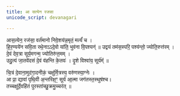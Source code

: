 ```yaml
---
title: आ सत्येन रजसा
unicode_script: devanagari

---
```


आस॒त्येन॒ रज॑सा॒ वर्त॑मानो निवे॒शय॑न्न॒मृतं॒ मर्त्यं॑ च ।  
हि॒र॒ण्यये॑न सवि॒ता रथे॒नाऽऽदे॒वो या॑ति॒ भुव॑ना वि॒पश्यन्॑ ॥ 
उद्वयं तम॑स॒स्परि॒ पश्य॑न्तो॒ ज्योति॒रुत्त॑रम् ।  
दे॒वं देव॒त्रा सूर्य॒मगन्म॒ ज्योतिरु॑त्त॒मम् ।  
उदु॒त्यं जा॒तवे॑दसं दे॒वं व॑हन्ति के॒तवः॑ । दृ॒शे विश्वा॑य॒ सूर्य॑म्॑॑  ॥

चि॒त्रं दे॒वाना॒मुद॑गा॒दनीकं॒ चक्षु॑र्मि॒त्रस्य॒ वरु॑णस्या॒ग्नेः ।  
आ प्रा॒ द्यावा॑ पृथि॒वी अ॒न्तरिक्ष॒ꣳ॒ सूर्य॑ आ॒त्मा जग॑तस्त॒स्थुष॑श्च।  
तच्चक्षु॑र्दे॒वहि॑तं पुरस्ता॑च्छु॒क्रमु॒च्चर॑त् ॥